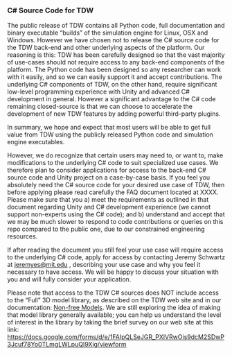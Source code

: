 ### C# Source Code for TDW

The public release of TDW contains all Python code, full documentation and binary executable “builds” of the simulation engine for Linux, OSX and Windows.  However we have chosen not to release the C# source code for the TDW back-end and other underlying aspects of the platform. Our reasoning is this: TDW has been carefully designed so that the vast majority of use-cases should not require access to any back-end components of the platform. The Python code has been designed so any researcher can work with it easily, and so we can easily support it and accept contributions. The underlying C# components of TDW, on the other hand, require significant low-level programming experience with Unity and advanced C# development in general. However a significant advantage to the C# code remaining closed-source is that we can choose to accelerate the development of new TDW features by adding powerful third-party plugins.

In summary, we hope and expect that most users will be able to get full value from TDW using the publicly released Python code and simulation engine executables.

However, we do recognize that certain users may need to, or want to, make modifications to the underlying C# code to suit specialized use cases. We therefore plan to consider applications for access to the back-end C# source code and Unity project on a case-by-case basis.  If you feel you absolutely need the C# source code for your desired use case of TDW, then before applying please read carefully the FAQ document located at XXXX.  Please make sure that you a) meet the requirements as outlined in that document regarding Unity and C# development experience (we cannot support non-experts using the C# code); and b) understand and accept that we may be much slower to respond to code contributions or queries on this repo compared to the public one, due to our constrained engineering resources.

If after reading the document you still feel your use case will require access to the underlying C# code, apply for access by contacting Jeremy Schwartz at [jeremyes@mit.edu](mailto:jeremyes@mit.edu) , describing your use case and why you feel it necessary to have access. We will be happy to discuss your situation with you and will fully consider your application.

Please note that access to the TDW C# sources does NOT include access to the “Full” 3D model library, as described on the TDW web site and in our documentation: [Non-free Models](https://github.com/threedworld-mit/tdw/blob/v1.6.0.4/Documentation/misc_frontend/models_full.md). We are still exploring the idea of making that model library generally available; you can help us understand the level of interest in the library by taking the brief survey on our web site at this link: https://docs.google.com/forms/d/e/1FAIpQLSeJGR_PXlVRwOis9dcM2SDwP3Jcuf78Yo0TLmgLWLpuQI9Xig/viewform

 

 

 

 

 
